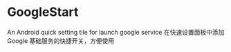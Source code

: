 # GoogleStart
An Android quick setting tile for launch google service
在快速设置面板中添加 Google 基础服务的快捷开关，方便使用
